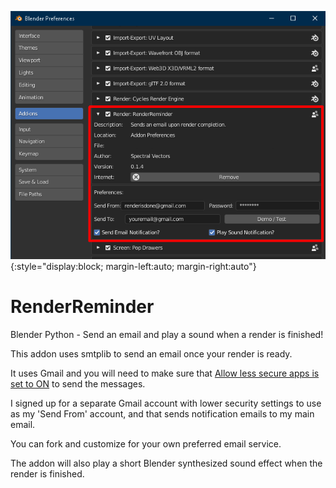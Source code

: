 ![Screenshot](/RRScreenshot.png){:style="display:block; margin-left:auto; margin-right:auto"}

# RenderReminder
Blender Python - Send an email and play a sound when a render is finished!

This addon uses smtplib to send an email once your render is ready.

It uses Gmail and you will need to make sure that [Allow less secure apps is set to ON](https://myaccount.google.com/lesssecureapps) to send the messages. 

I signed up for a separate Gmail account with lower security settings to use as my 'Send From' account, and that sends notification emails to my main email.

You can fork and customize for your own preferred email service.

The addon will also play a short Blender synthesized sound effect when the render is finished.
